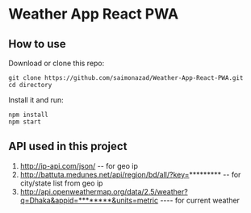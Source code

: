 # Weather App React PWA

## How to use

Download or clone this repo:

```
git clone https://github.com/saimonazad/Weather-App-React-PWA.git
cd directory
```

Install it and run:

```
npm install
npm start
```

## API used in this project
1. http://ip-api.com/json/ -- for geo ip
2. http://battuta.medunes.net/api/region/bd/all/?key=*********  -- for city/state list from geo ip
3. http://api.openweathermap.org/data/2.5/weather?q=Dhaka&appid=********&units=metric ---- for current weather
